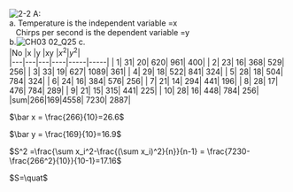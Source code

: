![2-2](https://github.com/user-attachments/assets/c47cc492-629e-4c0c-9060-97f5c0e5a056)
A:  
a.	Temperature is the independent variable =x  
&nbsp;&nbsp; Chirps per second is the dependent variable =y  
b.![CH03 02_Q25](https://github.com/user-attachments/assets/57961d03-29dc-4214-9c23-f3044159874a)
c.  
|No |x  |y  |xy  |$x^2$|$y^2$|  
|---|---|---|----|-----|-----|
|  1| 31| 20| 620|  961|  400|
|  2| 23| 16| 368|  529|  256|
|  3| 33| 19| 627| 1089|  361|
|  4| 29| 18| 522|  841|  324|
|  5| 28| 18| 504|  784|  324|
|  6| 24| 16| 384|  576|  256|
|  7| 21| 14| 294|  441|  196|
|  8| 28| 17| 476|  784|  289|
|  9| 21| 15| 315|  441|  225|
| 10| 28| 16| 448|  784|  256|
|sum|266|169|4558| 7230| 2887|
  
$\bar x = \frac{266}{10}=26.6$  
  
$\bar y = \frac{169}{10}=16.9$  
  
$S^2 =\frac{\sum x_i^2-\frac{(\sum x_i)^2}{n}}{n-1} = \frac{7230-\frac{266^2}{10}}{10-1}=17.16$  

$S=\quat$
